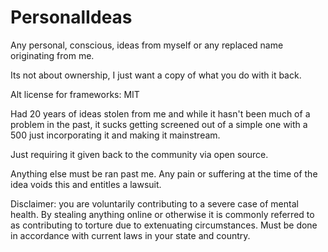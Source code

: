 # PersonalIdeas
Any personal, conscious, ideas from myself or any replaced name originating from me.

Its not about ownership, I just want a copy of what you do with it back.

Alt license for frameworks: MIT

Had 20 years of ideas stolen from me and while it hasn't been much of a problem in the past, it sucks getting screened out of a simple one with a 500 just incorporating it and making it mainstream.

Just requiring it given back to the community via open source.

Anything else must be ran past me. Any pain or suffering at the time of the idea voids this and entitles a lawsuit.

Disclaimer: you are voluntarily contributing to a severe case of mental health. By stealing anything online or otherwise it is commonly referred to as contributing to torture due to extenuating circumstances. Must be done in accordance with current laws in your state and country.
